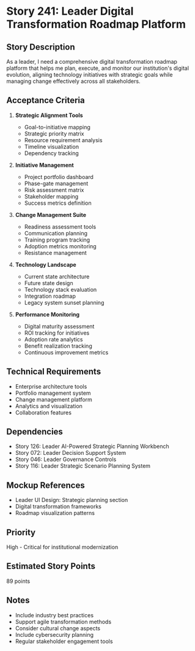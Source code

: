# Story 241: Leader Digital Transformation Roadmap Platform

## Story Description
As a leader, I need a comprehensive digital transformation roadmap platform that helps me plan, execute, and monitor our institution's digital evolution, aligning technology initiatives with strategic goals while managing change effectively across all stakeholders.

## Acceptance Criteria
1. **Strategic Alignment Tools**
   - Goal-to-initiative mapping
   - Strategic priority matrix
   - Resource requirement analysis
   - Timeline visualization
   - Dependency tracking

2. **Initiative Management**
   - Project portfolio dashboard
   - Phase-gate management
   - Risk assessment matrix
   - Stakeholder mapping
   - Success metrics definition

3. **Change Management Suite**
   - Readiness assessment tools
   - Communication planning
   - Training program tracking
   - Adoption metrics monitoring
   - Resistance management

4. **Technology Landscape**
   - Current state architecture
   - Future state design
   - Technology stack evaluation
   - Integration roadmap
   - Legacy system sunset planning

5. **Performance Monitoring**
   - Digital maturity assessment
   - ROI tracking for initiatives
   - Adoption rate analytics
   - Benefit realization tracking
   - Continuous improvement metrics

## Technical Requirements
- Enterprise architecture tools
- Portfolio management system
- Change management platform
- Analytics and visualization
- Collaboration features

## Dependencies
- Story 126: Leader AI-Powered Strategic Planning Workbench
- Story 072: Leader Decision Support System
- Story 046: Leader Governance Controls
- Story 116: Leader Strategic Scenario Planning System

## Mockup References
- Leader UI Design: Strategic planning section
- Digital transformation frameworks
- Roadmap visualization patterns

## Priority
High - Critical for institutional modernization

## Estimated Story Points
89 points

## Notes
- Include industry best practices
- Support agile transformation methods
- Consider cultural change aspects
- Include cybersecurity planning
- Regular stakeholder engagement tools